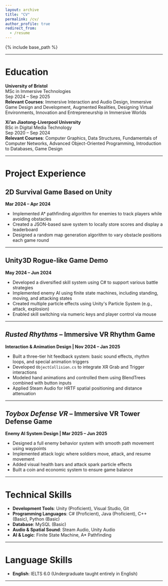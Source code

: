 ```yaml
---
layout: archive
title: "CV"
permalink: /cv/
author_profile: true
redirect_from:
  - /resume
---
```


{% include base_path %}

---

# Education

**University of Bristol**  
MSc in Immersive Technologies  
Sep 2024 – Sep 2025  
**Relevant Courses**: Immersive Interaction and Audio Design, Immersive Game Design and Development, Augmented Realities, Designing Virtual Environments, Innovation and Entrepreneurship in Immersive Worlds  

**Xi’an Jiaotong-Liverpool University**  
BSc in Digital Media Technology  
Sep 2020 – Sep 2024  
**Relevant Courses**: Computer Graphics, Data Structures, Fundamentals of Computer Networks, Advanced Object-Oriented Programming, Introduction to Databases, Game Design

---

# Project Experience

## 2D Survival Game Based on Unity  
**Mar 2024 – Apr 2024**  
- Implemented A* pathfinding algorithm for enemies to track players while avoiding obstacles  
- Created a JSON-based save system to locally store scores and display a leaderboard  
- Designed a random map generation algorithm to vary obstacle positions each game round  

---

## Unity3D Rogue-like Game Demo  
**May 2024 – Jun 2024**  

- Developed a diversified skill system using C# to support various battle strategies  
- Implemented enemy AI using finite state machines, including standing, moving, and attacking states  
- Created multiple particle effects using Unity's Particle System (e.g., attack, explosion)  
- Enabled skill switching via numeric keys and player control via mouse  

---

##  *Rusted Rhythms* – Immersive VR Rhythm Game  
**Interaction & Animation Design | Nov 2024 – Jan 2025**  
- Built a three-tier hit feedback system: basic sound effects, rhythm loops, and special animation triggers  
- Developed `ObjectCollision.cs` to integrate XR Grab and Trigger interactions  
- Modeled hand animations and controlled them using BlendTrees combined with button inputs  
- Applied Steam Audio for HRTF spatial positioning and distance attenuation  

---

##  *Toybox Defense VR* – Immersive VR Tower Defense Game  
**Enemy AI System Design | Mar 2025 – Jun 2025**  
- Designed a full enemy behavior system with smooth path movement using waypoints  
- Implemented attack logic where soldiers move, attack, and resume movement  
- Added visual health bars and attack spark particle effects  
- Built a coin and economic system to ensure game balance  

---

#  Technical Skills

- **Development Tools**: Unity (Proficient), Visual Studio, Git  
- **Programming Languages**: C# (Proficient), Java (Proficient), C++ (Basic), Python (Basic)  
- **Database**: MySQL (Basic)  
- **Audio & Spatial Sound**: Steam Audio, Unity Audio  
- **AI & Logic**: Finite State Machine, A* Pathfinding  

---

# Language Skills

- **English**: IELTS 6.0 (Undergraduate taught entirely in English)

---
